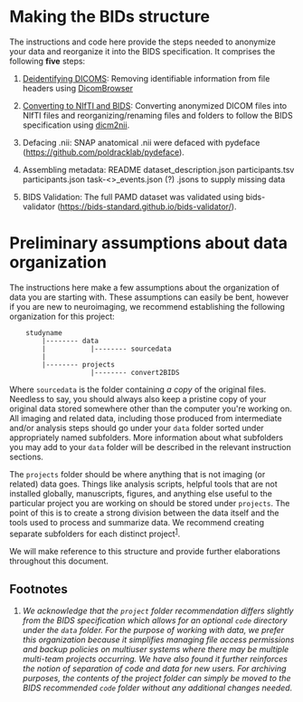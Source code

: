 # Making the BIDs structure
The instructions and code here provide the steps needed to anonymize your data and reorganize it into the BIDS specification. It comprises the following **five** steps:

1. [Deidentifying DICOMS](./De-Identifying%20DICOMS.md): Removing identifiable information from file headers using [DicomBrowser](https://download.xnat.org/dicombrowser/)

2. [Converting to NIfTI and BIDS](./Converting%20to%20NIfTI%20and%20BIDS.md): Converting anonymized DICOM files into NIfTI files and reorganizing/renaming files and folders to follow the BIDS specification using [dicm2nii](https://github.com/xiangruili/dicm2nii).

3. Defacing .nii: SNAP anatomical .nii were defaced with pydeface (https://github.com/poldracklab/pydeface).

4. Assembling metadata:
    README 
    dataset_description.json 
    participants.tsv
    participants.json
    task-<>_events.json
    (?) .jsons to supply missing data

5. BIDS Validation: The full PAMD dataset was validated using bids-validator (https://bids-standard.github.io/bids-validator/).

# Preliminary assumptions about data organization
The instructions here make a few assumptions about the organization of data you are starting with. These assumptions can easily be bent, however if you are new to neuroimaging, we recommend establishing the following organization for this project:

```
    studyname
        |-------- data
        |           |-------- sourcedata
        |
        |-------- projects
                    |-------- convert2BIDS        
```

Where `sourcedata` is the folder containing *a copy* of the original files. Needless to say, you should always also keep a pristine copy of your original data stored somewhere other than the computer you're working on. All imaging and related data, including those produced from intermediate and/or analysis steps should go under your `data` folder sorted under appropriately named subfolders. More information about what subfolders you may add to your `data` folder will be described in the relevant instruction sections.

The `projects` folder should be where anything that is not imaging (or related) data goes. Things like analysis scripts, helpful tools that are not installed globally, manuscripts, figures, and anything else useful to the particular project you are working on should be stored under `projects`. The point of this is to create a strong division between the data itself and the tools used to process and summarize data. We recommend creating separate subfolders for each distinct project<sup>[1](#footnotes)</sup>.

We will make reference to this structure and provide further elaborations throughout this document.

## Footnotes
1. *We acknowledge that the `project` folder recommendation differs slightly from the BIDS specification which allows for an optional `code` directory under the `data` folder. For the purpose of working with data, we prefer this organization because it simplifies managing file access permissions and backup policies on multiuser systems where there may be multiple multi-team projects occurring. We have also found it further reinforces the notion of separation of code and data for new users. For archiving purposes, the contents of the project folder can simply be moved to the BIDS recommended `code` folder without any additional changes needed.*
